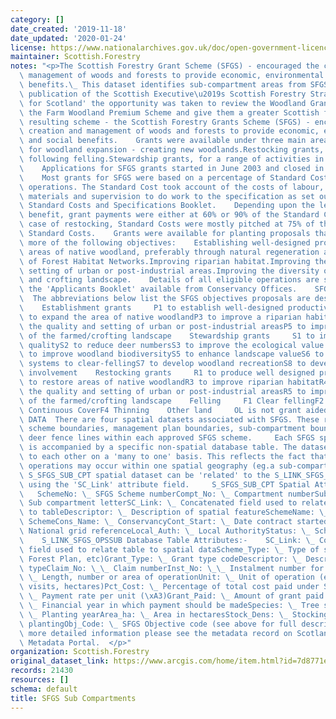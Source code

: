 ```yaml
---
category: []
date_created: '2019-11-18'
date_updated: '2020-01-24'
license: https://www.nationalarchives.gov.uk/doc/open-government-licence/version/3/
maintainer: Scottish.Forestry
notes: "<p>The Scottish Forestry Grant Scheme (SFGS) - encouraged the creation and\
  \ management of woods and forests to provide economic, environmental and social\
  \ benefits.\_ This dataset identifies sub-compartment areas from SFGS.  Following\
  \ publication of the Scottish Executive\u2019s Scottish Forestry Strategy 'Forests\
  \ for Scotland' the opportunity was taken to review the Woodland Grant Scheme and\
  \ the Farm Woodland Premium Scheme and give them a greater Scottish focus.     The\
  \ resulting scheme - the Scottish Forestry Grants Scheme (SFGS) - encouraged the\
  \ creation and management of woods and forests to provide economic, environmental\
  \ and social benefits.    Grants were available under three main areas:    Grants\
  \ for woodland expansion - creating new woodlands.Restocking grants, for replanting\
  \ following felling.Stewardship grants, for a range of activities in existing woodlands.\
  \    Applications for SFGS grants started in June 2003 and closed in August 2006.\
  \    Most grants for SFGS were based on a percentage of Standard Costs of agreed\
  \ operations. The Standard Cost took account of the costs of labour, plants, machinery,\
  \ materials and supervision to do work to the specification as set out in the SFGS\
  \ Standard Costs and Specifications Booklet.    Depending upon the level of public\
  \ benefit, grant payments were either at 60% or 90% of the Standard Cost. In the\
  \ case of restocking, Standard Costs were mostly pitched at 75% of the new planting\
  \ Standard Costs.    Grants were available for planting proposals that met one or\
  \ more of the following objectives:    Establishing well-designed productive woodland.Expanding\
  \ areas of native woodland, preferably through natural regeneration and the development\
  \ of Forest Habitat Networks.Improving riparian habitat.Improving the quality and\
  \ setting of urban or post-industrial areas.Improving the diversity of the farmed\
  \ and crofting landscape.    Details of all eligible operations are set out within\
  \ the 'Applicants Booklet' available from Conservancy Offices.    SFGS OBJECTIVES\
  \  The abbreviations below list the SFGS objectives proposals are designed to meet:\
  \    Establishment grants     P1 to establish well-designed productive forestP2\
  \ to expand the area of native woodlandP3 to improve a riparian habitatP4 to improve\
  \ the quality and setting of urban or post-industrial areasP5 to improve the diversity\
  \ of the farmed/crofting landscape    Stewardship grants     S1 to improve timber\
  \ qualityS2 to reduce deer numbersS3 to improve the ecological value of native woodlandsS4\
  \ to improve woodland biodiversityS5 to enhance landscape valueS6 to develop alternative\
  \ systems to clear-fellingS7 to develop woodland recreationS8 to develop community\
  \ involvement    Restocking grants     R1 to produce well designed productive forestR2\
  \ to restore areas of native woodlandR3 to improve riparian habitatR4 to improve\
  \ the quality and setting of urban or post-industrial areasR5 to improve the diversity\
  \ of the farmed/crofting landscape    Felling     F1 Clear fellingF2 Selective fellingF3\
  \ Continuous CoverF4 Thinning    Other land     OL is not grant aided    SPATIAL\
  \ DATA  There are four spatial datasets associated with SFGS. These represent the\
  \ scheme boundaries, management plan boundaries, sub-compartment boundaries and\
  \ deer fence lines within each approved SFGS scheme.     Each SFGS spatial dataset\
  \ is accompanied by a specific non-spatial database table. The datasets can be related\
  \ to each other on a 'many to one' basis. This reflects the fact that many SFGS\
  \ operations may occur within one spatial geography (eg.a sub-compartment).    The\
  \ S_SFGS_SUB_CPT spatial dataset can be 'related' to the S_LINK_SFGS_OPSSUB table\
  \ using the 'SC_Link' attribute field.     S_SFGS_SUB_CPT Spatial Attributes:- \
  \   SchemeNo: \_ SFGS Scheme numberCompt_No: \_ Compartment numberSub_Compt: \_\
  \ Sub compartment letterSC_Link: \_ Concatenated field used to relate spatial data\
  \ to tableDescriptor: \_ Description of spatial featureSchemeName: \_ Name of SFGS\
  \ SchemeCons_Name: \_ ConservancyCont_Start: \_ Date contract startedGrid_Ref: \_\
  \ National grid referenceLocal_Auth: \_ Local AuthorityStatus: \_ Scheme status\
  \    S_LINK_SFGS_OPSSUB Database Table Attributes:-    SC_Link: \_ Concatenated\
  \ field used to relate table to spatial dataScheme_Type: \_ Type of scheme (SFGS,\
  \ Forest Plan, etc)Grant_Type: \_ Grant type codeDescriptor: \_ Description of grant\
  \ typeClaim_No: \_\_ Claim numberInst_No: \_\_ Instalment number for plantingQuantity:\
  \ \_ Length, number or area of operationUnit: \_ Unit of operation (eg. metres,\
  \ visits, hectares)Pct_Cost: \_ Percentage of total cost paid under SFGSPay_Rate:\
  \ \_ Payment rate per unit (\xA3)Grant_Paid: \_ Amount of grant paid (\xA3)Pay_In_FY:\
  \ \_ Financial year in which payment should be madeSpecies: \_ Tree speciesPYear:\
  \ \_ Planting yearArea_ha: \_ Area in hectaresStock_Dens: \_ Stocking density of\
  \ plantingObj_Code: \_ SFGS Objective code (see above for full descriptions)  For\
  \ more detailed information please see the metadata record on Scotland's SpatialData.gov.scot\
  \ Metadata Portal.  </p>"
organization: Scottish.Forestry
original_dataset_link: https://www.arcgis.com/home/item.html?id=7d8771e248204bd2b35cafdd12637c11
records: 21430
resources: []
schema: default
title: SFGS Sub Compartments
---
```

